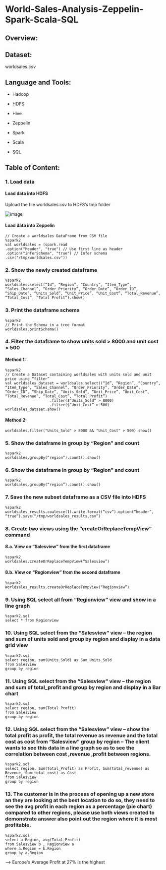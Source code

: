 # World-Sales-Analysis-Zeppelin-Spark-Scala-SQL

## Overview:

## Dataset:

worldsales.csv

## Language and Tools:

- Hadoop

- HDFS

- Hive

- Zeppelin

- Spark

- Scala

- SQL

## Table of Content:

### 1. Load data

#### Load data into HDFS

Upload the file worldsales.csv to HDFS’s tmp folder

![image](https://user-images.githubusercontent.com/70437668/139508083-dc68c7a1-1308-40d1-ab5b-9a048d2c7765.png)

#### Load data into Zeppelin

```
// Create a worldsales DataFrame from CSV file
%spark2
val worldsales = (spark.read 
.option("header", "true") // Use first line as header
.option("inferSchema", "true") // Infer schema
.csv("/tmp/worldsales.csv"))
```

### 2.	Show the newly created dataframe 

```
%spark2
worldsales.select(“Id”, “Region”, “Country”, “Item_Type”, “Sales_Channel”, “Order_Priority”, “Order_Date”, “Order_ID”, “Ship_Date”, “Units_Sold”, “Unit_Price”, “Unit_Cost”, “Total_Revenue”, “Total_Cost”, “Total Profit”).show()
```

### 3. Print the dataframe schema  
```
%spark2
// Print the Schema in a tree format
worldsales.printSchema()
```

### 4. Filter the dataframe to show units sold > 8000 and unit cost > 500

#### Method 1:
```
%spark2
// Create a Dataset containing worldsales with units sold and unit price using “filter”
val worldsales_dataset = worldsales.select((“Id”, “Region”, “Country”, “Item_Type”, “Sales_Channel”, “Order_Priority”, “Order_Date”, “Order_ID”, “Ship_Date”, “Units_Sold”, “Unit_Price”, “Unit_Cost”, “Total_Revenue”, “Total_Cost”, “Total Profit”)
					.filter($”Units_Sold” > 8000)
					.filter($”Unit_Cost” > 500)
worldsales_dataset.show()
```

#### Method 2:
```
worldsales.filter("Units_Sold" > 8000 && "Unit_Cost" > 500).show()
```

### 5.	Show the dataframe in group by “Region” and count
```
%spark2
worldsales.groupBy(“region”).count().show()
```

### 6.	Show the dataframe in group by “Region” and count
```
%spark2
worldsales.groupBy(“region”).count().show()
```

### 7.	Save the new subset dataframe as a CSV file into HDFS
```
%spark2
worldsales_results.coalesce(1).write.format(“csv”).option(“header”, “true”).save(“/tmp/worldsales_results.csv”)
```

### 8.	Create two views using the “createOrReplaceTempView” command

#### 8.a.	View on “Salesview” from the first dataframe
```
%spark2
worldsales.createOrReplaceTempView(“Salesview”)
```

#### 8.b.	View on “Regionview” from the second dataframe 
```
%spark2
Worldsales_results.createOrReplaceTempView(“Regionview”)
```

### 9.	Using SQL select all from “Regionview” view and show in a line graph 
```
%spark2.sql
select * from Regionview
```

### 10.	Using SQL select from the “Salesview” view – the region and sum of units sold and group by region  and display in a data grid view 
```
%spark2.sql
select region, sum(Units_Sold) as Sum_Units_Sold
from Salesview
group by region
```

### 11.	Using SQL select from the “Salesview” view – the region and sum of total_profit and group by region and display in a Bar chart 
```
%spark2.sql
select region, sum(Total_Profit)
from Salesview
group by region
```

### 12.	Using SQL select from the “Salesview” view – show the total profit as profit, the total revenue as revenue and the total cost as cost from “Salesview” group by region – The client wants to see this data in a line graph so as to see the correlation between cost ,revenue ,profit between regions.
```
%spark2.sql
select region, Sum(Total_Profit) as Profit, Sum(total_revenue) as Revenue, Sum(total_cost) as Cost
from Salesview
group by region
```

### 13.	The customer is in the process of opening up a new store an they are looking at the best location to do so, they need to see the avg profit in each region as a percentage (pie chart) compared to other regions, please use both views created to demonstrate answer also point out the region where it is most profitable. 
```
%spark2.sql
select a.Region, avg(Total_Profit) 
from Salesview b , Regionview a
where a.Region = b.Region
group by a.Region
```

--> Europe's Average Profit at 27% is the highest 





